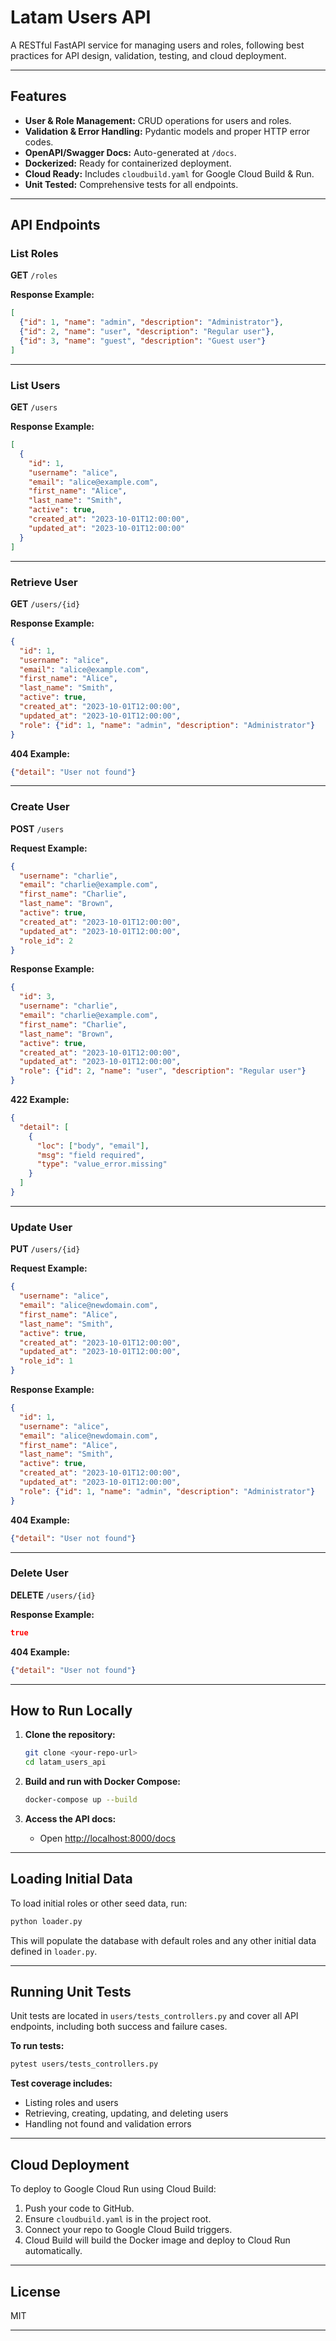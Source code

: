 # Latam Users API

A RESTful FastAPI service for managing users and roles, following best practices for API design, validation, testing, and cloud deployment.

---

## Features

- **User & Role Management:** CRUD operations for users and roles.
- **Validation & Error Handling:** Pydantic models and proper HTTP error codes.
- **OpenAPI/Swagger Docs:** Auto-generated at `/docs`.
- **Dockerized:** Ready for containerized deployment.
- **Cloud Ready:** Includes `cloudbuild.yaml` for Google Cloud Build & Run.
- **Unit Tested:** Comprehensive tests for all endpoints.

---

## API Endpoints

### List Roles

**GET** `/roles`

**Response Example:**
```json
[
  {"id": 1, "name": "admin", "description": "Administrator"},
  {"id": 2, "name": "user", "description": "Regular user"},
  {"id": 3, "name": "guest", "description": "Guest user"}
]
```

---

### List Users

**GET** `/users`

**Response Example:**
```json
[
  {
    "id": 1,
    "username": "alice",
    "email": "alice@example.com",
    "first_name": "Alice",
    "last_name": "Smith",
    "active": true,
    "created_at": "2023-10-01T12:00:00",
    "updated_at": "2023-10-01T12:00:00"
  }
]
```

---

### Retrieve User

**GET** `/users/{id}`

**Response Example:**
```json
{
  "id": 1,
  "username": "alice",
  "email": "alice@example.com",
  "first_name": "Alice",
  "last_name": "Smith",
  "active": true,
  "created_at": "2023-10-01T12:00:00",
  "updated_at": "2023-10-01T12:00:00",
  "role": {"id": 1, "name": "admin", "description": "Administrator"}
}
```
**404 Example:**
```json
{"detail": "User not found"}
```

---

### Create User

**POST** `/users`

**Request Example:**
```json
{
  "username": "charlie",
  "email": "charlie@example.com",
  "first_name": "Charlie",
  "last_name": "Brown",
  "active": true,
  "created_at": "2023-10-01T12:00:00",
  "updated_at": "2023-10-01T12:00:00",
  "role_id": 2
}
```
**Response Example:**
```json
{
  "id": 3,
  "username": "charlie",
  "email": "charlie@example.com",
  "first_name": "Charlie",
  "last_name": "Brown",
  "active": true,
  "created_at": "2023-10-01T12:00:00",
  "updated_at": "2023-10-01T12:00:00",
  "role": {"id": 2, "name": "user", "description": "Regular user"}
}
```
**422 Example:**
```json
{
  "detail": [
    {
      "loc": ["body", "email"],
      "msg": "field required",
      "type": "value_error.missing"
    }
  ]
}
```

---

### Update User

**PUT** `/users/{id}`

**Request Example:**
```json
{
  "username": "alice",
  "email": "alice@newdomain.com",
  "first_name": "Alice",
  "last_name": "Smith",
  "active": true,
  "created_at": "2023-10-01T12:00:00",
  "updated_at": "2023-10-01T12:00:00",
  "role_id": 1
}
```
**Response Example:**
```json
{
  "id": 1,
  "username": "alice",
  "email": "alice@newdomain.com",
  "first_name": "Alice",
  "last_name": "Smith",
  "active": true,
  "created_at": "2023-10-01T12:00:00",
  "updated_at": "2023-10-01T12:00:00",
  "role": {"id": 1, "name": "admin", "description": "Administrator"}
}
```
**404 Example:**
```json
{"detail": "User not found"}
```

---

### Delete User

**DELETE** `/users/{id}`

**Response Example:**
```json
true
```
**404 Example:**
```json
{"detail": "User not found"}
```

---

## How to Run Locally

1. **Clone the repository:**
   ```bash
   git clone <your-repo-url>
   cd latam_users_api
   ```

2. **Build and run with Docker Compose:**
   ```bash
   docker-compose up --build
   ```

3. **Access the API docs:**
   - Open [http://localhost:8000/docs](http://localhost:8000/docs)

---

## Loading Initial Data

To load initial roles or other seed data, run:

```bash
python loader.py
```

This will populate the database with default roles and any other initial data defined in `loader.py`.

---

## Running Unit Tests

Unit tests are located in `users/tests_controllers.py` and cover all API endpoints, including both success and failure cases.

**To run tests:**
```bash
pytest users/tests_controllers.py
```

**Test coverage includes:**
- Listing roles and users
- Retrieving, creating, updating, and deleting users
- Handling not found and validation errors

---

## Cloud Deployment

To deploy to Google Cloud Run using Cloud Build:

1. Push your code to GitHub.
2. Ensure `cloudbuild.yaml` is in the project root.
3. Connect your repo to Google Cloud Build triggers.
4. Cloud Build will build the Docker image and deploy to Cloud Run automatically.

---

## License

MIT

---
